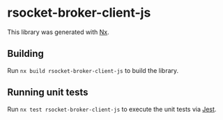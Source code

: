 # rsocket-broker-client-js

This library was generated with [Nx](https://nx.dev).

## Building

Run `nx build rsocket-broker-client-js` to build the library.

## Running unit tests

Run `nx test rsocket-broker-client-js` to execute the unit tests via [Jest](https://jestjs.io).
